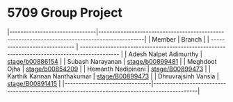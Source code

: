# 5709 Group Project
|-------------------------------|----------------------------------------------------------------------------------------------|
| Member                        | Branch                                                                                       |
| ----------------------------- | -------------------------------------------------------------------------------------------- |
| Adesh Nalpet Adimurthy        | [stage/b00886154](https://git.cs.dal.ca/adimurthy/5709-group-project/-/tree/stage/b00886154) |
| Subash Narayanan              | [stage/b00899481](https://git.cs.dal.ca/adimurthy/5709-group-project/-/tree/stage/B00899481) |
| Meghdoot Ojha                 | [stage/b00854209](https://git.cs.dal.ca/adimurthy/5709-group-project/-/tree/stage/B00854209) |
| Hemanth Nadipineni            | [stage/B00899473](https://git.cs.dal.ca/adimurthy/5709-group-project/-/tree/stage/B00899473) |
| Karthik Kannan Nanthakumar    | [stage/B00899473](https://git.cs.dal.ca/adimurthy/5709-group-project/-/tree/stage/B00899473) |
| Dhruvrajsinh Vansia           | [stage/B00891415](https://git.cs.dal.ca/adimurthy/5709-group-project/-/tree/stage/b00891415) |
|-------------------------------|----------------------------------------------------------------------------------------------|
